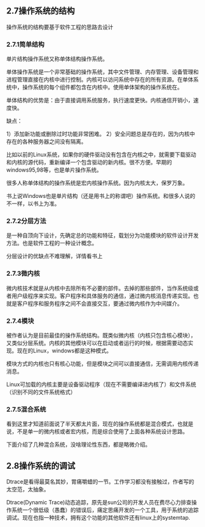 ## 2.7操作系统的结构

操作系统的结构要基于软件工程的思路去设计

### 2.7.1简单结构

单片结构操作系统又称单体结构操作系统。

单体操作系统是一个非常基础的操作系统，其中文件管理、内存管理、设备管理和进程管理直接在内核中进行控制。内核可以访问系统中存在的所有资源。在单体系统中，操作系统的每个组件都包含在内核中。使用单体架构的操作系统在。

单体结构的优势是：由于直接调用系统服务，执行速度更快。内核通信开销小，速度快。

缺点：

1）添加新功能或删除过时功能非常困难。
2）安全问题总是存在的，因为内核中存在的各种服务器之间没有隔离。

比如以前的Linux系统，如果你的硬件驱动没有包含在内核之中，就需要下载驱动和内核的源代码，重新编译一个包含驱动的新内核。很不方便。早期的windows95,98等，也是单片操作系统。

很多人称单体结构的操作系统是宏内核操作系统。因为内核太大，保罗万象。

书上说Windows也是单片结构（还是用书上的称谓吧）操作系统。和很多人说的不一样，以书上为准。

### 2.7.2分层方法

是一种自顶向下设计，先确定总的功能和特征，载划分为功能模块的软件设计开发方法。也是软件工程的一种设计概念。

分层设计的优缺点不难理解，详情看书上

### 2.7.3微内核

微内核技术就是从内核中去除所有不必要的部件。去掉的那些部件，当作系统级或者用户级程序来实现。客户程序和具体服务的通信，通过微内核消息传递实现。也就是客户程序和服务程序之间不会直接交互，要通过微内核作为中间媒介。

### 2.7.4模块

被作者认为是目前最佳的操作系统结构。既类似微内核（内核只包含核心模块），又类似分层系统。内核的其他模块可以在启动或者运行的时候，根据需要动态实现。现在的Linux，windows都是这种模式。

模块方式的内核也只有核心功能，但是模块之间可以直接通信，无需调用内核传递消息。

Linux可加载的内核主要是设备驱动程序（现在不需要编译进内核了）和文件系统（识别不同的文件系统格式）

### 2.7.5混合系统

看到这里才知道前面说了半天都太片面，现在的操作系统都是混合模式，也就是说，不是单一的微内核或者宏内核，而是综合使用了上面各种系统设计思路。

下面介绍了几种混合系统，没啥理论性东西，都是略微介绍。

## 2.8操作系统的调试

Dtrace是看得最莫名其妙，胃痛嚼蜡的一节。工作学习都没有接触过，作者写的太空范，太抽象。

Dtrace(Dynamic Trace)动态追踪，原先是sun公司的开发人员在费尽心力排查操作系统一个很低级（愚蠢）的错误后，痛定思痛开发的一个工具，用于系统的追踪调试。现在也指一种技术，拥有这个功能的其他软件还有linux上的systemtap.
